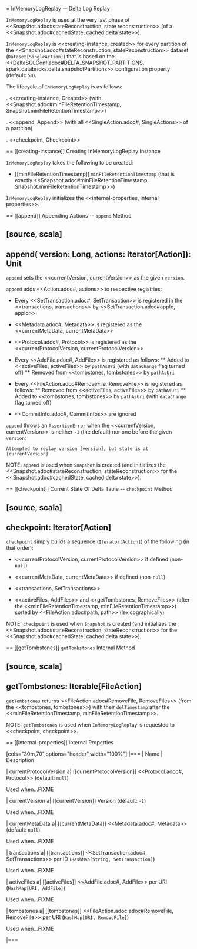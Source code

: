 = InMemoryLogReplay -- Delta Log Replay

`InMemoryLogReplay` is used at the very last phase of <<Snapshot.adoc#stateReconstruction, state reconstruction>> (of a <<Snapshot.adoc#cachedState, cached delta state>>).

`InMemoryLogReplay` is <<creating-instance, created>> for every partition of the <<Snapshot.adoc#stateReconstruction, stateReconstruction>> dataset (`Dataset[SingleAction]`) that is based on the <<DeltaSQLConf.adoc#DELTA_SNAPSHOT_PARTITIONS, spark.databricks.delta.snapshotPartitions>> configuration property (default: `50`).

The lifecycle of `InMemoryLogReplay` is as follows:

. <<creating-instance, Created>> (with <<Snapshot.adoc#minFileRetentionTimestamp, Snapshot.minFileRetentionTimestamp>>)

. <<append, Append>> (with all <<SingleAction.adoc#, SingleActions>> of a partition)

. <<checkpoint, Checkpoint>>

== [[creating-instance]] Creating InMemoryLogReplay Instance

`InMemoryLogReplay` takes the following to be created:

* [[minFileRetentionTimestamp]] `minFileRetentionTimestamp` (that is exactly <<Snapshot.adoc#minFileRetentionTimestamp, Snapshot.minFileRetentionTimestamp>>)

`InMemoryLogReplay` initializes the <<internal-properties, internal properties>>.

== [[append]] Appending Actions -- `append` Method

[source, scala]
----
append(
  version: Long,
  actions: Iterator[Action]): Unit
----

`append` sets the <<currentVersion, currentVersion>> as the given `version`.

`append` adds <<Action.adoc#, actions>> to respective registries:

* Every <<SetTransaction.adoc#, SetTransaction>> is registered in the <<transactions, transactions>> by <<SetTransaction.adoc#appId, appId>>

* <<Metadata.adoc#, Metadata>> is registered as the <<currentMetaData, currentMetaData>>

* <<Protocol.adoc#, Protocol>> is registered as the <<currentProtocolVersion, currentProtocolVersion>>

* Every <<AddFile.adoc#, AddFile>> is registered as follows:
** Added to <<activeFiles, activeFiles>> by `pathAsUri` (with `dataChange` flag turned off)
** Removed from <<tombstones, tombstones>> by `pathAsUri`

* Every <<FileAction.adoc#RemoveFile, RemoveFile>> is registered as follows:
** Removed from <<activeFiles, activeFiles>> by `pathAsUri`
** Added to <<tombstones, tombstones>> by `pathAsUri` (with `dataChange` flag turned off)

* <<CommitInfo.adoc#, CommitInfos>> are ignored

`append` throws an `AssertionError` when the <<currentVersion, currentVersion>> is neither `-1` (the default) nor one before the given `version`:

```
Attempted to replay version [version], but state is at [currentVersion]
```

NOTE: `append` is used when `Snapshot` is created (and initializes the <<Snapshot.adoc#stateReconstruction, stateReconstruction>> for the <<Snapshot.adoc#cachedState, cached delta state>>).

== [[checkpoint]] Current State Of Delta Table -- `checkpoint` Method

[source, scala]
----
checkpoint: Iterator[Action]
----

`checkpoint` simply builds a sequence (`Iterator[Action]`) of the following (in that order):

* <<currentProtocolVersion, currentProtocolVersion>> if defined (non-``null``)

* <<currentMetaData, currentMetaData>> if defined (non-``null``)

* <<transactions, SetTransactions>>

* <<activeFiles, AddFiles>> and <<getTombstones, RemoveFiles>> (after the <<minFileRetentionTimestamp, minFileRetentionTimestamp>>) sorted by <<FileAction.adoc#path, path>> (lexicographically)

NOTE: `checkpoint` is used when `Snapshot` is created (and initializes the <<Snapshot.adoc#stateReconstruction, stateReconstruction>> for the <<Snapshot.adoc#cachedState, cached delta state>>).

== [[getTombstones]] `getTombstones` Internal Method

[source, scala]
----
getTombstones: Iterable[FileAction]
----

`getTombstones` returns <<FileAction.adoc#RemoveFile, RemoveFiles>> (from the <<tombstones, tombstones>>) with their `delTimestamp` after the <<minFileRetentionTimestamp, minFileRetentionTimestamp>>.

NOTE: `getTombstones` is used when `InMemoryLogReplay` is requested to <<checkpoint, checkpoint>>.

== [[internal-properties]] Internal Properties

[cols="30m,70",options="header",width="100%"]
|===
| Name
| Description

| currentProtocolVersion
a| [[currentProtocolVersion]] <<Protocol.adoc#, Protocol>> (default: `null`)

Used when...FIXME

| currentVersion
a| [[currentVersion]] Version (default: `-1`)

Used when...FIXME

| currentMetaData
a| [[currentMetaData]] <<Metadata.adoc#, Metadata>> (default: `null`)

Used when...FIXME

| transactions
a| [[transactions]] <<SetTransaction.adoc#, SetTransactions>> per ID (`HashMap[String, SetTransaction]`)

Used when...FIXME

| activeFiles
a| [[activeFiles]] <<AddFile.adoc#, AddFile>> per URI (`HashMap[URI, AddFile]`)

Used when...FIXME

| tombstones
a| [[tombstones]] <<FileAction.adoc.adoc#RemoveFile, RemoveFile>> per URI (`HashMap[URI, RemoveFile]`)

Used when...FIXME

|===
